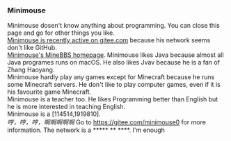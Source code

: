 ### Minimouse
Minimouse dosen't know anything about programming. You can close this page and go for other things you like.  
[Minimouse is recently active on gitee.com](https://gitee.com/minimouse0) because his network seems don't like GitHub.  
[Minimouse's MineBBS homepage](https://www.minebbs.com/members/41460/).
Minimouse likes Java because almost all Java programes runs on macOS. He also likes Jvav because he is a fan of Zhang Haoyang.  
Minimouse hardly play any games except for Minecraft because he runs some Minecraft servers. He don't like to play computer games, even if it is his favourite game Minecraft.  
Minimouse is a teacher too. He likes Programming better than English but he is more interested in teaching English.  
Minimouse is a [114514,1919810].  
*哼，哼，哼，啊啊啊啊啊*
Go to <https://gitee.com/minimouse0> for more information. The network is a ***** ** ****. I'm enough
